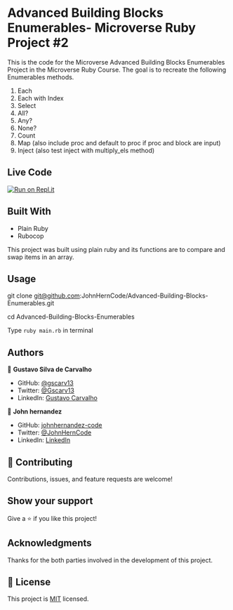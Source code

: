 # Advanced Building Blocks Enumerables- Microverse Ruby Project #2

This is the code for the Microverse Advanced Building Blocks Enumerables Project in the Microverse Ruby Course.
The goal is to recreate the following Enumerables methods. 

1. Each
2. Each with Index
3. Select
4. All?
5. Any?
6. None?
7. Count
8. Map (also include proc and default to proc if proc and block are input)
9. Inject (also test inject with multiply_els method)

## Live Code

[![Run on Repl.it](https://repl.it/badge/github/acushlakoncept/Enumerable)](https://repl.it/@gscarv13/Enumerables#main.rb)

## Built With

- Plain Ruby
- Rubocop

This project was built using plain ruby and its functions are to compare and swap items in an array. 

## Usage

git clone git@github.com:JohnHernCode/Advanced-Building-Blocks-Enumerables.git

cd Advanced-Building-Blocks-Enumerables

Type `ruby main.rb` in terminal

## Authors

👤 **Gustavo Silva de Carvalho**

- GitHub: [@gscarv13](https://github.com/gscarv13)
- Twitter: [@Gscarv13](https://twitter.com/Gscarv13)
- LinkedIn: [Gustavo Carvalho](https://www.linkedin.com/in/gustavo-silva-de-carvalho-72998a156/)

👤 **John hernandez**

- GitHub: [johnhernandez-code](https://github.com/johnhernandez-code)
- Twitter: [@JohnHernCode](https://twitter.com/JohnHernCode)
- LinkedIn: [LinkedIn](https://www.linkedin.com/in/john-hernandez-56a7821b8/)

## 🤝 Contributing

Contributions, issues, and feature requests are welcome!

## Show your support

Give a ⭐️ if you like this project!

## Acknowledgments

Thanks for the both parties involved in the development of this project.

## 📝 License

This project is [MIT](https://github.com/JohnHernCode/Advanced-Building-Blocks-Enumerables/blob/main/LICENSE) licensed.
